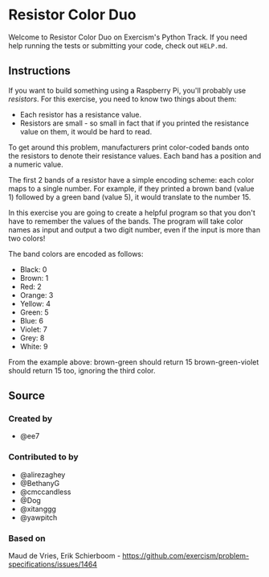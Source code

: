 # Resistor Color Duo

Welcome to Resistor Color Duo on Exercism's Python Track.
If you need help running the tests or submitting your code, check out `HELP.md`.

## Instructions

If you want to build something using a Raspberry Pi, you'll probably use _resistors_.
For this exercise, you need to know two things about them:

- Each resistor has a resistance value.
- Resistors are small - so small in fact that if you printed the resistance value on them, it would be hard to read.

To get around this problem, manufacturers print color-coded bands onto the resistors to denote their resistance values.
Each band has a position and a numeric value.

The first 2 bands of a resistor have a simple encoding scheme: each color maps to a single number.
For example, if they printed a brown band (value 1) followed by a green band (value 5), it would translate to the number 15.

In this exercise you are going to create a helpful program so that you don't have to remember the values of the bands.
The program will take color names as input and output a two digit number, even if the input is more than two colors!

The band colors are encoded as follows:

- Black: 0
- Brown: 1
- Red: 2
- Orange: 3
- Yellow: 4
- Green: 5
- Blue: 6
- Violet: 7
- Grey: 8
- White: 9

From the example above:
brown-green should return 15
brown-green-violet should return 15 too, ignoring the third color.

## Source

### Created by

- @ee7

### Contributed to by

- @alirezaghey
- @BethanyG
- @cmccandless
- @Dog
- @xitanggg
- @yawpitch

### Based on

Maud de Vries, Erik Schierboom - https://github.com/exercism/problem-specifications/issues/1464